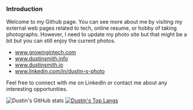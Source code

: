 ### Introduction
Welcome to my Github page. You can see more about me by visiting my external
web pages related to tech, online resume, or hobby of taking photographs. 
However, I need to update my photo site but that might be a bit but you can 
still enjoy the current photos.

* www.growingintech.com
* www.dustinsmith.info
* www.dustinsmith.io
* www.linkedin.com/in/dustin-s-photo

Feel free to connect with me on LinkedIn or contact me about any interesting
opportunities.

![Dustin's GitHub stats](https://github-readme-stats.vercel.app/api?username=dwsmith1983&count_private=true&show_icons=true&theme=onedark&layout=compact) 
[![Dustin's Top Langs](https://github-readme-stats.vercel.app/api/top-langs/?username=dwsmith1983&show_icons=true&theme=onedark&layout=compact)](https://github.com/dwsmith1983/github-readme-stats)
